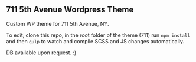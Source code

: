 ## 711 5th Avenue Wordpress Theme

Custom WP theme for 711 5th Avenue, NY.

To edit, clone this repo, in the root folder of the theme (711) run `npm install` and then `gulp` to watch and compile SCSS and JS changes automatically.

DB available upon request. :)
